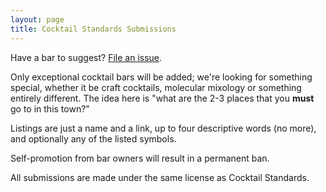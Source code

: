 ```yaml
---
layout: page
title: Cocktail Standards Submissions
---
```


Have a bar to suggest? [File an issue](https://github.com/CocktailStandards/CocktailStandards.github.io/issues/new).

Only exceptional cocktail bars will be added; we're looking for something special, whether it be craft cocktails, molecular mixology or something entirely different. The idea here is "what are the 2-3 places that you **must** go to in this town?" 

Listings are just a name and a link, up to four descriptive words (no more), and optionally any of the listed symbols.

Self-promotion from bar owners will result in a permanent ban. 

All submissions are made under the same license as Cocktail Standards.
